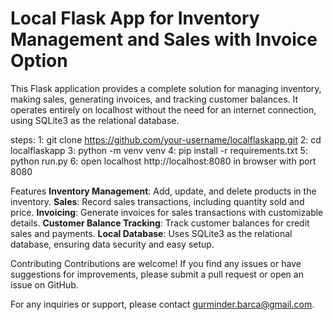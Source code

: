 # Local Flask App for Inventory Management and Sales with Invoice Option

This Flask application provides a complete solution for managing inventory, making sales, generating invoices, and tracking customer balances. It operates entirely on localhost without the need for an internet connection, using SQLite3 as the relational database.

steps:
1: git clone https://github.com/your-username/localflaskapp.git
2: cd localflaskapp
3: python -m venv venv
4: pip install -r requirements.txt
5: python run.py
6: open localhost http://localhost:8080 in browser with port 8080

Features
**Inventory Management**: Add, update, and delete products in the inventory.
**Sales**: Record sales transactions, including quantity sold and price.
**Invoicing**: Generate invoices for sales transactions with customizable details.
**Customer Balance Tracking**: Track customer balances for credit sales and payments.
**Local Database**: Uses SQLite3 as the relational database, ensuring data security and easy setup.

Contributing
Contributions are welcome! If you find any issues or have suggestions for improvements, please submit a pull request or open an issue on GitHub.

For any inquiries or support, please contact gurminder.barca@gmail.com.

